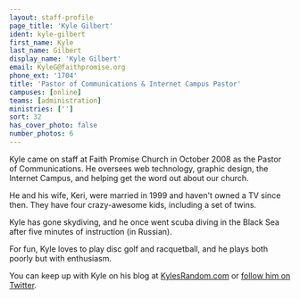 ```yaml
---
layout: staff-profile
page_title: 'Kyle Gilbert'
ident: kyle-gilbert
first_name: Kyle
last_name: Gilbert
display_name: 'Kyle Gilbert'
email: KyleG@faithpromise.org
phone_ext: '1704'
title: 'Pastor of Communications & Internet Campus Pastor'
campuses: [online]
teams: [administration]
ministries: ['']
sort: 32
has_cover_photo: false
number_photos: 6
---
```


Kyle came on staff at Faith Promise Church in October 2008 as the Pastor of Communications. He oversees web technology, graphic design, the Internet Campus, and helping get the word out about our church.

He and his wife, Keri, were married in 1999 and haven't owned a TV since then. They have four crazy-awesome kids, including a set of twins.

Kyle has gone skydiving, and he once went scuba diving in the Black Sea after five minutes of instruction (in Russian).

For fun, Kyle loves to play disc golf and racquetball, and he plays both poorly but with enthusiasm.

You can keep up with Kyle on his blog at <a href="http://kylesrandom.com">KylesRandom.com</a> or <a href="http://twitter.com/kylegilbert">follow him on Twitter</a>.